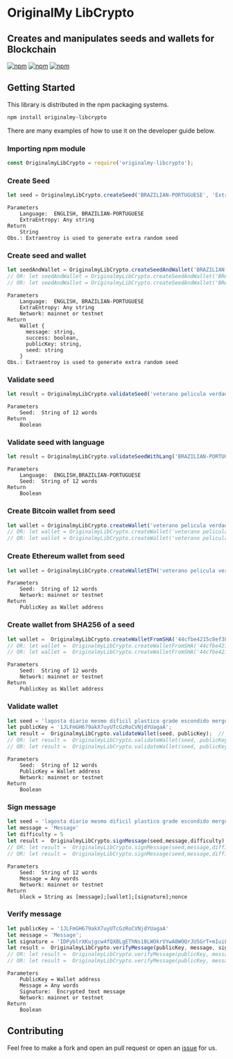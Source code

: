# OriginalMy LibCrypto

## Creates and manipulates seeds and wallets for Blockchain

[![npm](https://img.shields.io/npm/v/originalmy-libcrypto.svg)](https://www.npmjs.com/package/originalmy-libcrypto)
[![npm](https://img.shields.io/npm/dt/originalmy-libcrypto.svg)](https://www.npmjs.com/package/originalmy-libcrypto)
[![npm](https://img.shields.io/npm/l/originalmy-libcrypto.svg)](https://www.npmjs.com/package/originalmy-libcrypto)

## Getting Started

This library is distributed in the npm packaging systems.

```sh
npm install originalmy-libcrypto
```

There are many examples of how to use it on the developer guide below.

### Importing npm module

```javascript
const OriginalmyLibCrypto = require('originalmy-libcrypto');
```

### Create Seed

```javascript
let seed = OriginalmyLibCrypto.createSeed('BRAZILIAN-PORTUGUESE', 'ExtraEntropy');
```

```text
Parameters
    Language:  ENGLISH, BRAZILIAN-PORTUGUESE
    ExtraEntropy: Any string
Return
    String
Obs.: Extraentroy is used to generate extra random seed
```

### Create seed and wallet

```javascript
let seedAndWallet = OriginalmyLibCrypto.createSeedAndWallet('BRAZILIAN-PORTUGUESE', 'ExtraEntropy'); // MAINNET
// OR: let seedAndWallet = OriginalmyLibCrypto.createSeedAndWallet('BRAZILIAN-PORTUGUESE', 'ExtraEntropy', 'mainnet'); // MAINNET
// OR: let seedAndWallet = OriginalmyLibCrypto.createSeedAndWallet('BRAZILIAN-PORTUGUESE', 'ExtraEntropy', 'testnet'); // TESTNET
```

```text
Parameters
    Language:  ENGLISH, BRAZILIAN-PORTUGUESE
    ExtraEntropy: Any string
    Network: mainnet or testnet
Return
    Wallet {
      message: string,
      success: boolean,
      publicKey: string,
      seed: string
    }
Obs.: Extraentroy is used to generate extra random seed
```

### Validate seed

```javascript
let result = OriginalmyLibCrypto.validateSeed('veterano pelicula verdadeiro cambalhota curso poeta coisa balanco patife companhia governo regra');
```

```text
Parameters
    Seed:  String of 12 words
Return
    Boolean
```

### Validate seed with language

```javascript
let result = OriginalmyLibCrypto.validateSeedWithLang('BRAZILIAN-PORTUGUESE','veterano pelicula verdadeiro cambalhota curso poeta coisa balanco patife companhia governo regra');
```

```text
Parameters
    Language:  ENGLISH,BRAZILIAN-PORTUGUESE
    Seed:  String of 12 words
Return
    Boolean
```

### Create Bitcoin wallet from seed

```javascript
let wallet = OriginalmyLibCrypto.createWallet('veterano pelicula verdadeiro cambalhota curso poeta coisa balanco patife companhia governo regra'); // MAINNET
// OR: let wallet = OriginalmyLibCrypto.createWallet('veterano pelicula verdadeiro cambalhota curso poeta coisa balanco patife companhia governo regra', 'mainnet'); // MAINNET
// OR: let wallet = OriginalmyLibCrypto.createWallet('veterano pelicula verdadeiro cambalhota curso poeta coisa balanco patife companhia governo regra', 'testnet'); // TESTNET
```

### Create Ethereum wallet from seed

```javascript
let wallet = OriginalmyLibCrypto.createWalletETH('veterano pelicula verdadeiro cambalhota curso poeta coisa balanco patife companhia governo regra');
```

```text
Parameters
    Seed:  String of 12 words
    Network: mainnet or testnet
Return
    PublicKey as Wallet address
```

### Create wallet from SHA256 of a seed

```javascript
let wallet =  OriginalmyLibCrypto.createWalletFromSHA('44cfbe4215c8ef38a2e02c2b1870d4d57902f78a581e5e3974b548ba90a7661b'); // MAINNET
// OR: let wallet =  OriginalmyLibCrypto.createWalletFromSHA('44cfbe4215c8ef38a2e02c2b1870d4d57902f78a581e5e3974b548ba90a7661b', 'mainnet'); // MAINNET
// OR: let wallet =  OriginalmyLibCrypto.createWalletFromSHA('44cfbe4215c8ef38a2e02c2b1870d4d57902f78a581e5e3974b548ba90a7661b', 'testnet'); // TESTNET
```

```text
Parameters
    Seed:  String of 12 words
    Network: mainnet or testnet
Return
    PublicKey as Wallet address
```

### Validate wallet

```javascript
let seed = 'lagosta diario mesmo dificil plastico grade escondido mergulho acolher remeter areia herdar';
let publicKey = '1JLFmGH679akX7uyUTcGzRoCVNjdYUagaA';
let result =  OriginalmyLibCrypto.validateWallet(seed, publicKey);  // MAINNET
// OR: let result =  OriginalmyLibCrypto.validateWallet(seed, publicKey, 'mainnet'); // MAINNET
// OR: let result =  OriginalmyLibCrypto.validateWallet(seed, publicKey, 'testnet'); // TESTNET
```

```text
Parameters
    Seed:  String of 12 words
    PublicKey = Wallet address
    Network: mainnet or testnet
Return
    Boolean
```

### Sign message

```javascript
let seed = 'lagosta diario mesmo dificil plastico grade escondido mergulho acolher remeter areia herdar';
let message = 'Message'
let difficulty = 5
let result =  OriginalmyLibCrypto.signMessage(seed,message,difficulty); // MAINNET
// OR: let result =  OriginalmyLibCrypto.signMessage(seed,message,difficulty, 'mainnet'); // MAINNET
// OR: let result =  OriginalmyLibCrypto.signMessage(seed,message,difficulty, 'testnet'); // TESTNET
```

```text
Parameters
    Seed:  String of 12 words
    Message = Any words
    Network: mainnet or testnet
Return
    block = String as [message];[wallet];[signature];nonce
```

### Verify message

```javascript
let publicKey = '1JLFmGH679akX7uyUTcGzRoCVNjdYUagaA'
let message = 'Message';
let signature = 'IDPyblrXKujgcw4fQXBLgEThNs18LWOkrVYwA8WOQrJUSGrT+mIuiL17aWm72GcMO4SsK24j/vZXl5mAj5tPQIc=';
let result =  OriginalmyLibCrypto.verifyMessage(publicKey, message, signature); // MAINNET
// OR: let result =  OriginalmyLibCrypto.verifyMessage(publicKey, message, signature, 'mainnet'); // MAINNET
// OR: let result =  OriginalmyLibCrypto.verifyMessage(publicKey, message, signature, 'testnet'); // TESTNET
```

```text
Parameters
    PublicKey = Wallet address
    Message = Any words
    Signature:  Encrypted text message
    Network: mainnet or testnet
Return
    Boolean
```

## Contributing

Feel free to make a fork and open an pull request or open an [issue](https://github.com/OriginalMy/originalmy-libcrypto/issues/new) for us.
